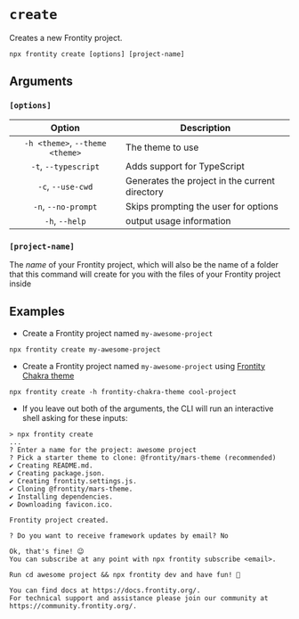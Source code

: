 # `create`

Creates a new Frontity project.

```shell
npx frontity create [options] [project-name]
```

## Arguments

### **`[options]`**

|     Option      | Description                                     |
| :-------------: | ----------------------------------------------- |
| `-h <theme>`, `--theme <theme>`  | The theme to use                 |
| `-t`, `--typescript`  | Adds support for TypeScript          |
| `-c`, `--use-cwd`  | Generates the project in the current directory |
| `-n`, `--no-prompt` | Skips prompting the user for options                                       |
| `-h`, `--help` | output usage information                                       |

### **`[project-name]`**

The _name_ of your Frontity project, which will also be the name of a folder that this command will create for you with the files of your Frontity project inside

## Examples

- Create a Frontity project named `my-awesome-project`

```shell
npx frontity create my-awesome-project
```

- Create a Frontity project named `my-awesome-project` using [Frontity Chakra theme](https://www.npmjs.com/package/frontity-chakra-theme)

```shell
npx frontity create -h frontity-chakra-theme cool-project
```

- If you leave out both of the arguments, the CLI will run an interactive shell asking for these inputs:

```shell
> npx frontity create
...
? Enter a name for the project: awesome project
? Pick a starter theme to clone: @frontity/mars-theme (recommended)
✔ Creating README.md.
✔ Creating package.json.
✔ Creating frontity.settings.js.
✔ Cloning @frontity/mars-theme.
✔ Installing dependencies.
✔ Downloading favicon.ico.

Frontity project created.

? Do you want to receive framework updates by email? No

Ok, that's fine! 😉
You can subscribe at any point with npx frontity subscribe <email>.

Run cd awesome project && npx frontity dev and have fun! 🎉

You can find docs at https://docs.frontity.org/.
For technical support and assistance please join our community at https://community.frontity.org/.
```

    
